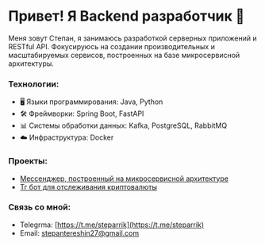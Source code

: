# Привет! Я Backend разработчик 👋

Меня зовут Степан, я занимаюсь разработкой серверных приложений и RESTful API. Фокусируюсь на создании производительных и масштабируемых сервисов, построенных на базе микросервисной архитектуры.

### Технологии:
- 🖥️ Языки программирования: Java, Python
- 🛠️ Фреймворки: Spring Boot, FastAPI
- 📊 Системы обработки данных: Kafka, PostgreSQL, RabbitMQ
- ☁️ Инфраструктура: Docker

### Проекты:
- [Мессенджер, построенный на микросервисной архитектуре](https://github.com/steparrik/Microservice-Messenger)
- [Тг бот для отслеживания криптовалюты](https://github.com/steparrik/https://github.com/steparrik/cryptAides)


### Связь со мной:
- Telegrma: [https://t.me/steparrik](https://t.me/steparrik)
- Email: [stepantereshin27@gmail.com](mailto:stepantereshin27@gmail.com)

